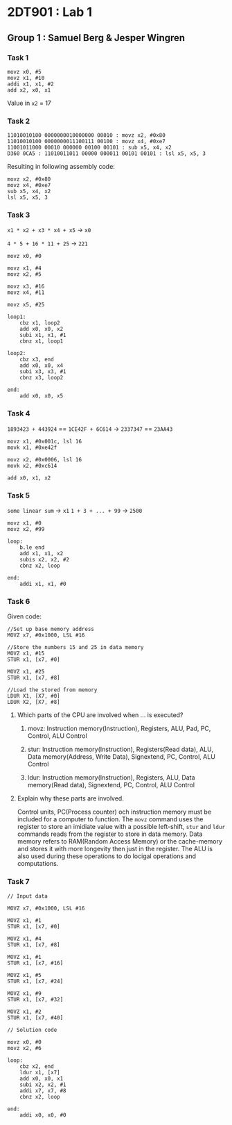 # 2DT901 : Lab 1

## Group 1 : Samuel Berg & Jesper Wingren

### Task 1

```LEGv8
movz x0, #5
movz x1, #10
addi x1, x1, #2
add x2, x0, x1
```

Value in `x2` = 17

### Task 2

```Binary || Hex : LEGv8
11010010100 0000000010000000 00010 : movz x2, #0x80
11010010100 0000000011100111 00100 : movz x4, #0xe7
11001011000 00010 000000 00100 00101 : sub x5, x4, x2
D360 0CA5 : 11010011011 00000 000011 00101 00101 : lsl x5, x5, 3
```

Resulting in following assembly code:

```LEGv8
movz x2, #0x80
movz x4, #0xe7
sub x5, x4, x2
lsl x5, x5, 3
```

### Task 3

`x1 * x2 + x3 * x4 + x5` -> `x0`

`4 * 5 + 16 * 11 + 25` -> `221`

```LEGv8
movz x0, #0

movz x1, #4
movz x2, #5

movz x3, #16
movz x4, #11

movz x5, #25

loop1:
    cbz x1, loop2
    add x0, x0, x2
    subi x1, x1, #1
    cbnz x1, loop1

loop2:
    cbz x3, end
    add x0, x0, x4
    subi x3, x3, #1
    cbnz x3, loop2

end:
    add x0, x0, x5
```

### Task 4

`1893423 + 443924` == `1CE42F + 6C614` -> `2337347` == `23AA43`

```LEGv8
movz x1, #0x001c, lsl 16
movk x1, #0xe42f

movz x2, #0x0006, lsl 16
movk x2, #0xc614

add x0, x1, x2
```

### Task 5

`some linear sum` -> `x1`
`1 + 3 + ... + 99` -> `2500`

```LEGv8
movz x1, #0
movz x2, #99

loop:
    b.le end
    add x1, x1, x2
    subis x2, x2, #2
    cbnz x2, loop

end:
    addi x1, x1, #0
```

### Task 6

Given code:

```LEGv8
//Set up base memory address
MOVZ x7, #0x1000, LSL #16

//Store the numbers 15 and 25 in data memory
MOVZ x1, #15
STUR x1, [x7, #0]

MOVZ x1, #25
STUR x1, [x7, #8]

//Load the stored from memory
LDUR X1, [X7, #0]
LDUR X2, [X7, #8]
```

1. Which parts of the CPU are involved when ... is executed?

    1. movz: Instruction memory(Instruction), Registers, ALU, Pad, PC, Control, ALU Control

    2. stur: Instruction memory(Instruction), Registers(Read data), ALU, Data memory(Address, Write Data), Signextend, PC, Control, ALU Control

    3. ldur: Instruction memory(Instruction), Registers, ALU, Data memory(Read data), Signextend, PC, Control, ALU Control

    <!-- TODO: Explain: Instruction memory, Registers, ALU, Data memory, Signextended/Pad, PC, Control, ALU Control -->

2. Explain why these parts are involved.

    Control units, PC(Process counter) och instruction memory must be included for a computer to function. The `movz` command uses the register to store an imidiate value with a possible left-shift, `stur` and `ldur` commands reads from the register to store in data memory. Data memory refers to RAM(Random Access Memory) or the cache-memory and stores it with more longevity then just in the register. The ALU is also used during these operations to do locigal operations and computations.

### Task 7

```LEGv8 -> x0
// Input data

MOVZ x7, #0x1000, LSL #16

MOVZ x1, #1
STUR x1, [x7, #0]

MOVZ x1, #4
STUR x1, [x7, #8]

MOVZ x1, #1
STUR x1, [x7, #16]

MOVZ x1, #5
STUR x1, [x7, #24]

MOVZ x1, #9
STUR x1, [x7, #32]

MOVZ x1, #2
STUR x1, [x7, #40]

// Solution code

movz x0, #0
movz x2, #6

loop:
    cbz x2, end
    ldur x1, [x7]
    add x0, x0, x1
    subi x2, x2, #1
    addi x7, x7, #8
    cbnz x2, loop

end:
    addi x0, x0, #0
```

<!-- ? TASK 6:  Control unit är den komponent i processorn som hanterar dataflöden i processorn. Den hämtar data från instruktionsminnet och skickar datan dit de ska. PC (Process counter) är en pekare som håller koll på vilken nästa instruktion som ska utföras. Den uppdateras varje gång en operation har utförts. Instruction memory är den delen av processorn som sparar vilka instruktioner som ska utföras. I vissa arkitekturer är detta en del av data minnet. Register är ett litet minne som sitter inuti CPUn för snabb tillgång. Datan som sparas där är bara temporär. Data memory är en komponent inuti CPUn som kan spara instruktioner, operationer eller resultat från operationer. STUR operationen sparar data i data memory och LDUR operationer hämtar data ifrån data minnet. ALU-komponenten hämtar data från registret och gör aritmetiska eller logiska operationer på datan, detta operationer kan vara t:ex addition, subtraktion, multiplikation eller division. Resultatet från komponenten sparas i registret. -->